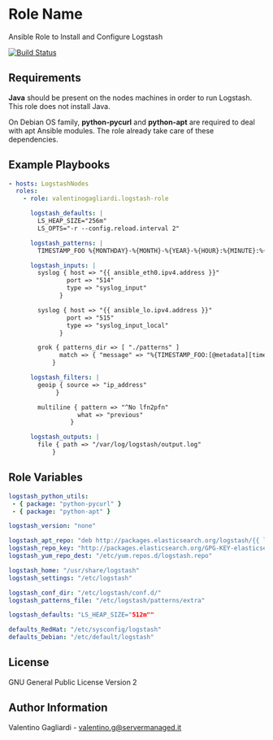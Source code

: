 Role Name
=========

Ansible Role to Install and Configure Logstash

[![Build Status](https://travis-ci.org/valentinogagliardi/logstash-role.svg?branch=master)](https://travis-ci.org/valentinogagliardi/logstash-role)

Requirements
------------

**Java** should be present on the nodes machines in order to run Logstash. This role does not install Java.

On Debian OS family, **python-pycurl** and **python-apt** are required to deal with apt Ansible modules. The role already take care of these dependencies.

Example Playbooks
----------------

```yaml
- hosts: LogstashNodes
  roles:
    - role: valentinogagliardi.logstash-role

      logstash_defaults: |
        LS_HEAP_SIZE="256m"
        LS_OPTS="-r --config.reload.interval 2"

      logstash_patterns: |
        TIMESTAMP_FOO %{MONTHDAY}-%{MONTH}-%{YEAR}-%{HOUR}:%{MINUTE}:%{SECOND}

      logstash_inputs: |
        syslog { host => "{{ ansible_eth0.ipv4.address }}"
                port => "514"
                type => "syslog_input"
              }

        syslog { host => "{{ ansible_lo.ipv4.address }}"
                port => "515"
                type => "syslog_input_local"
              }

        grok { patterns_dir => [ "./patterns" ]
              match => { "message" => "%{TIMESTAMP_FOO:[@metadata][timestamp]} %{GREEDYDATA:message}" }
            }

      logstash_filters: |
        geoip { source => "ip_address"
             }

        multiline { pattern => "^No lfn2pfn"
                   what => "previous"
                 }

      logstash_outputs: |
        file { path => "/var/log/logstash/output.log"
            }
```

Role Variables
--------------

```yaml
logstash_python_utils:
 - { package: "python-pycurl" }
 - { package: "python-apt" }

logstash_version: "none"

logstash_apt_repo: "deb http://packages.elasticsearch.org/logstash/{{ logstash_version }}/debian stable main"
logstash_repo_key: "http://packages.elasticsearch.org/GPG-KEY-elasticsearch"
logstash_yum_repo_dest: "/etc/yum.repos.d/logstash.repo"

logstash_home: "/usr/share/logstash"
logstash_settings: "/etc/logstash"

logstash_conf_dir: "/etc/logstash/conf.d/"
logstash_patterns_file: "/etc/logstash/patterns/extra"

logstash_defaults: "LS_HEAP_SIZE="512m""

defaults_RedHat: "/etc/sysconfig/logstash"
defaults_Debian: "/etc/default/logstash"
```

License
-------

GNU General Public License Version 2

Author Information
------------------

Valentino Gagliardi - valentino.g@servermanaged.it
